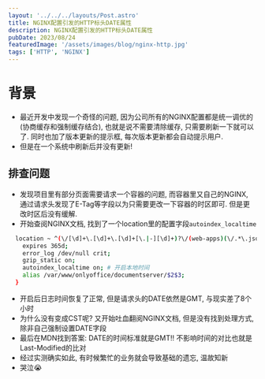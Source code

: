 ```yaml
---
layout: '../../../layouts/Post.astro'
title: NGINX配置引发的HTTP标头DATE属性
description: NGINX配置引发的HTTP标头DATE属性
pubDate: 2023/08/24
featuredImage: '/assets/images/blog/nginx-http.jpg'
tags: ['HTTP', 'NGINX']
---
```


# 背景

- 最近开发中发现一个奇怪的问题, 因为公司所有的NGINX配置都是统一调优的(协商缓存和强制缓存结合), 也就是说不需要清除缓存, 只需要刷新一下就可以了. 同时也加了版本更新的提示框, 每次版本更新都会自动提示用户.
- 但是在一个系统中刷新后并没有更新!

## 排查问题

- 发现项目里有部分页面需要请求一个容器的问题, 而容器里又自己的NGINX, 通过请求头发现了E-Tag等字段以为只需要更改一下容器的时区即可. 但是更改时区后没有缓解.
- 开始查阅NGINX文档, 找到了一个location里的配置字段`autoindex_localtime`

```bash
  location ~ ^(\/[\d]+\.[\d]+\.[\d]+[\.|-][\d]+)?\/(web-apps)(\/.*\.json)$ {
    expires 365d;
    error_log /dev/null crit;
    gzip_static on;
    autoindex_localtime on; # 开启本地时间
    alias /var/www/onlyoffice/documentserver/$2$3;
  }
```

- 开启后日志时间恢复了正常, 但是请求头的DATE依然是GMT, 与现实差了8个小时
- 为什么没有变成CST呢? 又开始吐血翻阅NGINX文档, 但是没有找到处理方式, 除非自己强制设置DATE字段
- 最后在MDN找到答案: DATE的时间标准就是GMT!! 不影响时间的对比也就是Last-Modified的比对
- 经过实测确实如此, 有时候繁忙的业务就会导致基础的遗忘, 温故知新
- 哭泣😭
